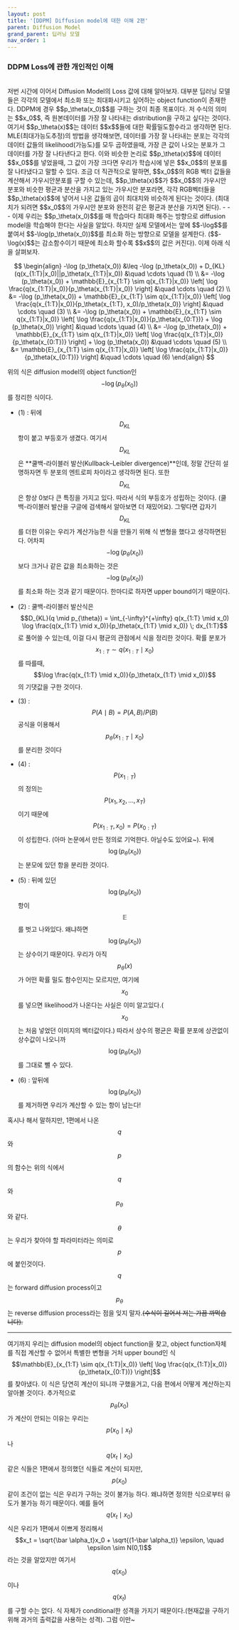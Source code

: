 ```yaml
---
layout: post
title: '[DDPM] Diffusion model에 대한 이해 2편'
parent: Diffusion Model
grand_parent: 딥러닝 모델
nav_order: 1
---
```

### DDPM Loss에 관한 개인적인 이해
<br>
저번 시간에 이어서 Diffusion Model의 Loss 값에 대해 알아보자. 대부분 딥러닝 모델들은 각각의 모델에서 최소화 또는 최대화시키고 싶어하는 object function이 존재한다. DDPM에 경우 $$p_\theta(x_0)$$를 구하는 것이 최종 목표이다. 저 수식의 의미는 $$x_0$$, 즉 원본데이터를 가장 잘 나타내는 distribution을 구하고 싶다는 것이다. 여기서 $$p_\theta(x)$$는 데이터 $$x$$들에 대한 확률밀도함수라고 생각하면 된다. MLE(최대가능도추정)의 방법을 생각해보면, 데이터를 가장 잘 나타내는 분포는 각각의 데이터 값들의 likelihood(가능도)를 모두 곱하였을때, 가장 큰 값이 나오는 분포가 그 데이터를 가장 잘 나타낸다고 한다. 이와 비슷한 논리로 $$p_\theta(x)$$에 데이터 $$x_0$$를 넣었을때, 그 값이 가장 크다면 우리가 학습시에 넣은 $$x_0$$의 분포를 잘 나타냈다고 말할 수 있다. 조금 더 직관적으로 말하면, $$x_0$$의 RGB 벡터 값들을 계산해서 가우시안분포를 구할 수 있는데, $$p_\theta(x)$$가 $$x_0$$의 가우시안 분포와 비슷한 평균과 분산을 가지고 있는 가우시안 분포라면, 각각 RGB벡터들을 $$p_\theta(x)$$에 넣어서 나온 값들의 곱이 최대치와 비슷하게 된다는 것이다. (최대치가 되려면 $$x_0$$의 가우시안 분포와 완전히 같은 평균과 분산을 가지면 된다). 
- - -
이제 우리는 $$p_\theta(x_0)$$를 매 학습마다 최대화 해주는 방향으로 diffusion model을 학습해야 한다는 사실을 알았다. 하지만 실제 모델에서는 앞에 $$-\log$$를 붙여서 $$-\log(p_\theta(x_0))$$를 최소화 하는 방향으로 모델을 설계한다. ($$-\log(x)$$는 감소함수이기 때문에 최소화 할수록 $$x$$의 값은 커진다). 이제 아래 식을 살펴보자.

$$
\begin{align}
    -\log (p_\theta(x_0)) &\leq -\log (p_\theta(x_0)) + D_{KL}(q(x_{1:T}|x_0)||p_\theta(x_{1:T}|x_0)) &\quad \cdots \quad (1) \\
    &= -\log (p_\theta(x_0)) + \mathbb{E}_{x_{1:T} \sim q(x_{1:T}|x_0)} \left[ \log \frac{q(x_{1:T}|x_0)}{p_\theta(x_{1:T}|x_0)} \right] &\quad \cdots \quad (2) \\
    &= -\log (p_\theta(x_0)) + \mathbb{E}_{x_{1:T} \sim q(x_{1:T}|x_0)} \left[ \log \frac{q(x_{1:T}|x_0)}{p_\theta(x_{1:T}, x_0)/p_\theta(x_0)} \right] &\quad \cdots \quad (3) \\
    &= -\log (p_\theta(x_0)) + \mathbb{E}_{x_{1:T} \sim q(x_{1:T}|x_0)} \left[ \log \frac{q(x_{1:T}|x_0)}{p_\theta(x_{0:T})} + \log (p_\theta(x_0)) \right] &\quad \cdots \quad (4) \\
    &= -\log (p_\theta(x_0)) + \mathbb{E}_{x_{1:T} \sim q(x_{1:T}|x_0)} \left[ \log \frac{q(x_{1:T}|x_0)}{p_\theta(x_{0:T})} \right] + \log (p_\theta(x_0)) &\quad \cdots \quad (5) \\
    &= \mathbb{E}_{x_{1:T} \sim q(x_{1:T}|x_0)} \left[ \log \frac{q(x_{1:T}|x_0)}{p_\theta(x_{0:T})} \right] &\quad \cdots \quad (6)
\end{align}
$$

위의 식은 diffusion model의 object function인 $$-\log(p_\theta(x_0))$$를 정리한 식이다. 
* (1) : 뒤에 $$D_{KL}$$항이 붙고 부등호가 생겼다. 여기서 $$D_{KL}$$은 **쿨백-라이블러 발산(Kullback–Leibler divergence)**인데, 정말 간단히 설명하자면 두 분포의 엔트로피 차이라고 생각하면 된다. 또한 $$D_{KL}$$은 항상 0보다 큰 특징을 가지고 있다. 따라서 식의 부등호가 성립하는 것이다. (쿨백-라이블러 발산을 구글에 검색해서 알아보면 더 재밌어요). 그렇다면 갑자기 $$D_{KL}$$를 더한 이유는 우리가 계산가능한 식을 만들기 위해 식 변형을 했다고 생각하면된다. 어차피 $$-\log(p_\theta(x_0))$$보다 크거나 같은 값을 최소화하는 것은 $$-\log(p_\theta(x_0))$$를 최소화 하는 것과 같기 때문이다. 한마디로 하자면 upper bound이기 때문이다.

* (2) : 쿨백-라이블러 발산식은 $$D_{KL}(q \mid p_{\theta}) = \int_{-\infty}^{+\infty} q(x_{1:T} \mid x_0) \log \frac{q(x_{1:T} \mid x_0)}{p_\theta(x_{1:T} \mid x_0)} \; dx_{1:T}$$로 풀어쓸 수 있는데, 이걸 다시 평균의 관점에서 식을 정리한 것이다. 확률 분포가 $$x_{1:T} \sim q(x_{1:T} \mid x_0)$$를 따를때, $$\log \frac{q(x_{1:T} \mid x_0)}{p_\theta(x_{1:T} \mid x_0)}$$의 기댓값을 구한 것이다.

* (3) : $$P(A \mid B) = P(A,B)/P(B)$$ 공식을 이용해서 $$p_\theta(x_{1:T} \mid x_0)$$를 분리한 것이다

* (4) : $$P(x_{1:T})$$의 정의는 $$P(x_1,x_2, \dots, x_T)$$이기 때문에 $$P(x_{1:T}, x_0)=P(x_{0:T})$$이 성립한다. (아마 논문에서 만든 정의로 기억한다. 아닐수도 있어요~). 뒤에 $$\log(p_{\theta}(x_0))$$는 분모에 있던 항을 분리한 것이다.

* (5) : 뒤에 있던 $$\log(p_{\theta}(x_0))$$항이 $$\mathbb{E}$$를 벗고 나와있다. 왜냐하면 $$\log(p_{\theta}(x_0))$$는 상수이기 때문이다. 우리가 아직 $$p_{\theta}(x)$$가 어떤 확률 밀도 함수인지는 모르지만, 여기에 $$x_0$$를 넣으면 likelihood가 나온다는 사실은 이미 알고있다.($$x_0$$는 처음 넣었던 이미지의 벡터값이다.) 따라서 상수의 평균은 확률 분포에 상관없이 상수값이 나오니까 $$\log(p_{\theta}(x_0))$$를 그대로 뺄 수 있다.

* (6) : 앞뒤에 $$\log(p_{\theta}(x_0))$$를 제거하면 우리가 계산할 수 있는 항이 남는다!

혹시나 해서 말하지만, 1편에서 나온 $$q$$와 $$p$$의 함수는 위의 식에서 $$q$$와 $$p_\theta$$와 같다. $$\theta$$는 우리가 찾아야 할 파라미터라는 의미로 $$p$$에 붙인것이다. $$q$$는 forward diffusion process이고 $$p_\theta$$는 reverse diffusion process라는 점을 잊지 말자.~~(수식이 길어서 저는 가끔 까먹습니다).~~
- - -
여기까지 우리는 diffusion model의 object function을 찾고, object function자체를 직접 계산할 수 없어서 특별한 변형을 거처 upper bound인 식 $$\mathbb{E}_{x_{1:T} \sim q(x_{1:T}|x_0)} \left[ \log \frac{q(x_{1:T}|x_0)}{p_\theta(x_{0:T})} \right]$$를 찾아냈다. 이 식은 당연히 계산이 되니까 구했을거고, 다음 편에서 어떻게 계산하는지 알아볼 것이다. 추가적으로 $$p_\theta(x_0)$$가 계산이 안되는 이유는 우리는 $$p(x_0 \mid x_t)$$나 $$q(x_t \mid x_0)$$ 같은 식들은 1편에서 정의했던 식들로 계산이 되지만, $$p(x_0)$$ 같이 조건이 없는 식은 우리가 구하는 것이 불가능 하다. 왜냐하면 정의한 식으로부터 유도가 불가능 하기 때문이다. 예를 들어 $$q(x_t \mid x_0)$$ 식은 우리가 1편에서 이쁘게 정리해서 $$x_t = \sqrt{\bar \alpha_t}x_0 + \sqrt{(1-\bar \alpha_t)} \epsilon, \quad \epsilon \sim N(0,1)$$라는 것을 알았지만 여기서 $$q(x_0)$$이나 $$q(x_t)$$를 구할 수는 없다. 식 자체가 conditional한 성격을 가지기 때문이다.(현재값을 구하기 위해 과거의 출력값을 사용하는 성격). 그럼 이만~

